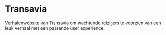 # Transavia
Verhalenwebsite van Transavia om wachtende reizigers te voorzien van een leuk verhaal met een passende user experience.

